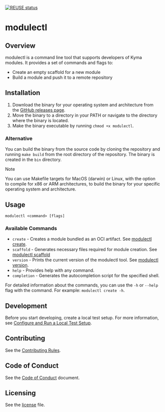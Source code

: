[![REUSE status](https://api.reuse.software/badge/github.com/kyma-project/modulectl)](https://api.reuse.software/info/github.com/kyma-project/modulectl)
# modulectl

## Overview
modulectl is a command line tool that supports developers of Kyma modules. It provides a set of commands and flags to:
* Create an empty scaffold for a new module
* Build a module and push it to a remote repository

## Installation

1. Download the binary for your operating system and architecture from the [GitHub releases page](https://github.com/kyma-project/modulectl/releases).
2. Move the binary to a directory in your PATH or navigate to the directory where the binary is located.
3. Make the binary executable by running `chmod +x modulectl`.

### Alternative
You can build the binary from the source code by cloning the repository and running `make build` from the root directory of the repository. The binary is created in the `bin` directory.

> [!NOTE]
>
> You can use Makefile targets for MacOS (darwin) or Linux, with the option to compile for x86 or ARM architectures, to build the binary for your specific operating system and architecture.

## Usage
```
modulectl <command> [flags]
```

### Available Commands
- `create` - Creates a module bundled as an OCI artifact. See [modulectl create](./docs/gen-docs/modulectl_create.md).
- `scaffold` - Generates necessary files required for module creation. See [modulectl scaffold](./docs/gen-docs/modulectl_scaffold.md)
- `version` - Prints the current version of the modulectl tool. See [modulectl version](./docs/gen-docs/modulectl_version.md).
- `help` - Provides help with any command.
- `completion` - Generates the autocompletion script for the specified shell.

For detailed information about the commands, you can use the `-h` or `--help` flag with the command. For example: `modulectl create -h`.

## Development

Before you start developing, create a local test setup. For more information, see [Configure and Run a Local Test Setup](./docs/contributor/local-test-setup.md).

## Contributing
<!--- mandatory section - do not change this! --->

See the [Contributing Rules](CONTRIBUTING.md).

## Code of Conduct
<!--- mandatory section - do not change this! --->

See the [Code of Conduct](CODE_OF_CONDUCT.md) document.

## Licensing
<!--- mandatory section - do not change this! --->

See the [license](./LICENSE) file.
